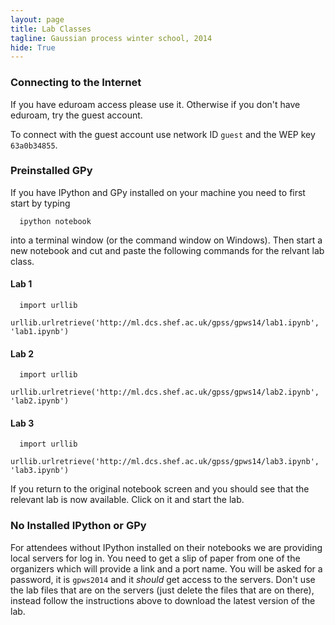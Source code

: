 ```yaml
---
layout: page
title: Lab Classes
tagline: Gaussian process winter school, 2014
hide: True
---
```




### Connecting to the Internet

If you have eduroam access please use it. Otherwise if you don't have
eduroam, try the guest account.

To connect with the guest account use network ID `guest` and the WEP key
`63a0b34855`.

### Preinstalled GPy

If you have IPython and GPy installed on your machine you need to first
start by typing

      ipython notebook

into a terminal window (or the command window on Windows).
Then start a new notebook and cut and paste the following commands for
the relvant lab class.

#### Lab 1

      import urllib
      urllib.urlretrieve('http://ml.dcs.shef.ac.uk/gpss/gpws14/lab1.ipynb', 'lab1.ipynb')

#### Lab 2

      import urllib
      urllib.urlretrieve('http://ml.dcs.shef.ac.uk/gpss/gpws14/lab2.ipynb', 'lab2.ipynb')

#### Lab 3

      import urllib
      urllib.urlretrieve('http://ml.dcs.shef.ac.uk/gpss/gpws14/lab3.ipynb', 'lab3.ipynb')

If you return to the original notebook screen and you should see that
the relevant lab is now available. Click on it and start the lab.

### No Installed IPython or GPy

For attendees without IPython installed on their notebooks we are
providing local servers for log in. You need to get a slip of paper from
one of the organizers which will provide a link and a port name. You
will be asked for a password, it is `gpws2014` and it *should* get
access to the servers. Don't use the lab files that are on the servers
(just delete the files that are on there), instead follow the
instructions above to download the latest version of the lab.


